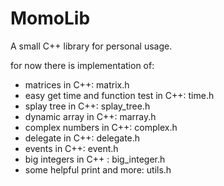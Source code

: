 # MomoLib
A small C++ library for personal usage.

for now there is implementation of:
- matrices in C++: matrix.h
- easy get time and function test in C++: time.h
- splay tree in C++: splay_tree.h
- dynamic array in C++: marray.h
- complex numbers in C++: complex.h
- delegate in C++: delegate.h
- events in C++: event.h
- big integers in C++ : big_integer.h
- some helpful print and more: utils.h
